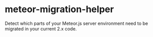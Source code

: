 # meteor-migration-helper
Detect which parts of your Meteor.js server environment need to be migrated in your current 2.x code.
